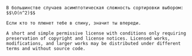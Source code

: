	В большинстве случаев асимптотическая сложность сортировки выбором: $$\O(n^2)$$	
	
	Если кто то плюнет тебе в спину, значит ты впереди.

	A short and simple permissive license with conditions only requiring preservation of copyright and license notices. Licensed works, modifications, and larger works may be distributed under different terms and without source code.